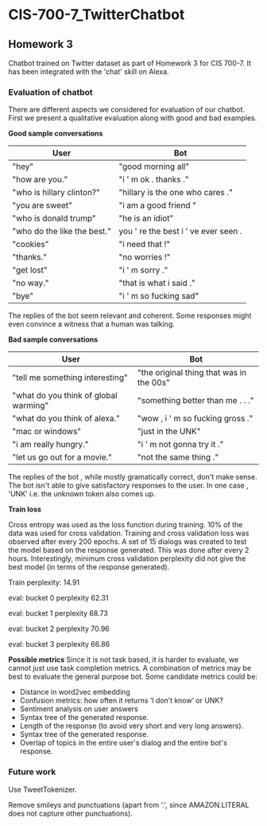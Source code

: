 # CIS-700-7_TwitterChatbot

## Homework 3

Chatbot trained on Twitter dataset as part of Homework 3 for CIS 700-7. It has been integrated with the 'chat' skill on Alexa.

### Evaluation of chatbot
There are different aspects we considered for evaluation of our chatbot. First we present a qualitative evaluation along with good and bad examples.

__Good sample conversations__

User | Bot
--- | ---
"hey" | "good morning all"
"how are you." | "i ' m ok . thanks ."
"who is hillary clinton?" | "hillary is the one who cares ."
"you are sweet" | "i am a good friend "
"who is donald trump" | "he is an idiot"
"who do the like the best." | you ' re the best i ' ve ever seen .
"cookies" | "i need that !"
"thanks." | "no worries !"
"get lost" | "i ' m sorry ."
"no way." | "that is what i said ."
"bye" | "i ' m so fucking sad"

The replies of the bot seem relevant and coherent. Some responses might even convince a witness that a human was talking.

__Bad sample conversations__

User | Bot
--- | ---
"tell me something interesting" | "the original thing that was in the 00s"
"what do you think of global warming" | "something better than me . . ."
"what do you think of alexa." | "wow , i ' m so fucking gross ."
"mac or windows" | "just in the UNK"
"i am really hungry." | "i ' m not gonna try it ."
"let us go out for a movie." | "not the same thing ."

The replies of the bot , while mostly gramatically correct, don't make sense. The bot isn't able to give satisfactory responses to the user. In one case , 'UNK' i.e. the unknown token also comes up.

__Train loss__

Cross entropy was used as the loss function during training. 10% of the data was used for cross validation. 
Training and cross validation loss was observed after every 200 epochs.  A set of 15 dialogs was created to test the model based on the response generated. This was done after every 2 hours.
Interestingly, minimum cross validation perplexity did not give the best model (in terms of the response generated). 

Train perplexity: 14.91

eval: bucket 0 perplexity 62.31

eval: bucket 1 perplexity 68.73

eval: bucket 2 perplexity 70.96

eval: bucket 3 perplexity 66.86

__Possible metrics__
Since it is not task based, it is harder to evaluate, we cannot just use task completion metrics. 
A combination of metrics may be best to evaluate the general purpose bot. Some candidate metrics could be:
 - Distance in word2vec embedding
 - Confusion metrics: how often it returns ‘I don’t know’ or UNK?
 - Sentiment analysis on user answers
 - Syntax tree of the generated response.
 - Length of the response (to avoid very short and very long answers).
 - Syntax tree of the generated response.
 - Overlap of topics in the entire user's dialog and the entire bot's response.
 
 
### Future work
Use TweetTokenizer.

Remove smileys and punctuations (apart from '.', since AMAZON.LITERAL does not capture other punctuations). 


